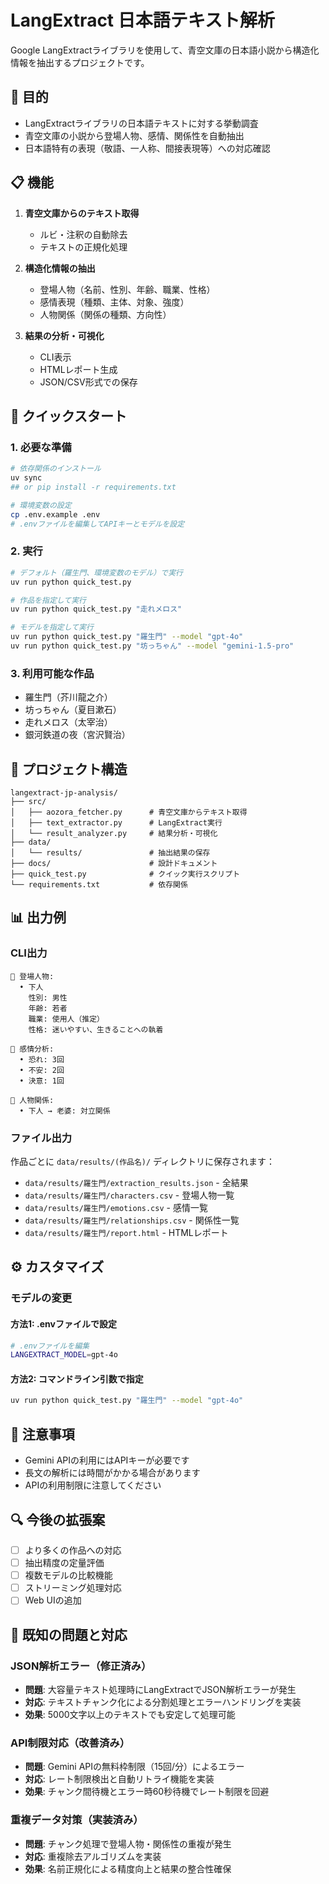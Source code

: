 # LangExtract 日本語テキスト解析

Google LangExtractライブラリを使用して、青空文庫の日本語小説から構造化情報を抽出するプロジェクトです。

## 🎯 目的

- LangExtractライブラリの日本語テキストに対する挙動調査
- 青空文庫の小説から登場人物、感情、関係性を自動抽出
- 日本語特有の表現（敬語、一人称、間接表現等）への対応確認

## 📋 機能

1. **青空文庫からのテキスト取得**
   - ルビ・注釈の自動除去
   - テキストの正規化処理

2. **構造化情報の抽出**
   - 登場人物（名前、性別、年齢、職業、性格）
   - 感情表現（種類、主体、対象、強度）
   - 人物関係（関係の種類、方向性）

3. **結果の分析・可視化**
   - CLI表示
   - HTMLレポート生成
   - JSON/CSV形式での保存

## 🚀 クイックスタート

### 1. 必要な準備

```bash
# 依存関係のインストール
uv sync
## or pip install -r requirements.txt

# 環境変数の設定
cp .env.example .env
# .envファイルを編集してAPIキーとモデルを設定
```

### 2. 実行

```bash
# デフォルト（羅生門、環境変数のモデル）で実行
uv run python quick_test.py

# 作品を指定して実行
uv run python quick_test.py "走れメロス"

# モデルを指定して実行
uv run python quick_test.py "羅生門" --model "gpt-4o"
uv run python quick_test.py "坊っちゃん" --model "gemini-1.5-pro"
```

### 3. 利用可能な作品

- 羅生門（芥川龍之介）
- 坊っちゃん（夏目漱石）
- 走れメロス（太宰治）
- 銀河鉄道の夜（宮沢賢治）

## 📁 プロジェクト構造

```
langextract-jp-analysis/
├── src/
│   ├── aozora_fetcher.py      # 青空文庫からテキスト取得
│   ├── text_extractor.py      # LangExtract実行
│   └── result_analyzer.py     # 結果分析・可視化
├── data/
│   └── results/               # 抽出結果の保存
├── docs/                      # 設計ドキュメント
├── quick_test.py              # クイック実行スクリプト
└── requirements.txt           # 依存関係
```

## 📊 出力例

### CLI出力
```
👤 登場人物:
  • 下人
    性別: 男性
    年齢: 若者
    職業: 使用人（推定）
    性格: 迷いやすい、生きることへの執着

💭 感情分析:
  • 恐れ: 3回
  • 不安: 2回
  • 決意: 1回

🔗 人物関係:
  • 下人 → 老婆: 対立関係
```

### ファイル出力
作品ごとに `data/results/(作品名)/` ディレクトリに保存されます：

- `data/results/羅生門/extraction_results.json` - 全結果
- `data/results/羅生門/characters.csv` - 登場人物一覧
- `data/results/羅生門/emotions.csv` - 感情一覧
- `data/results/羅生門/relationships.csv` - 関係性一覧
- `data/results/羅生門/report.html` - HTMLレポート

## ⚙️ カスタマイズ

### モデルの変更

#### 方法1: .envファイルで設定
```bash
# .envファイルを編集
LANGEXTRACT_MODEL=gpt-4o
```

#### 方法2: コマンドライン引数で指定
```bash
uv run python quick_test.py "羅生門" --model "gpt-4o"
```

## 📝 注意事項

- Gemini APIの利用にはAPIキーが必要です
- 長文の解析には時間がかかる場合があります
- APIの利用制限に注意してください

## 🔍 今後の拡張案

- [ ] より多くの作品への対応
- [ ] 抽出精度の定量評価
- [ ] 複数モデルの比較機能
- [ ] ストリーミング処理対応
- [ ] Web UIの追加

## 🐛 既知の問題と対応

### JSON解析エラー（修正済み）
- **問題**: 大容量テキスト処理時にLangExtractでJSON解析エラーが発生
- **対応**: テキストチャンク化による分割処理とエラーハンドリングを実装
- **効果**: 5000文字以上のテキストでも安定して処理可能

### API制限対応（改善済み）
- **問題**: Gemini APIの無料枠制限（15回/分）によるエラー
- **対応**: レート制限検出と自動リトライ機能を実装
- **効果**: チャンク間待機とエラー時60秒待機でレート制限を回避

### 重複データ対策（実装済み）
- **問題**: チャンク処理で登場人物・関係性の重複が発生
- **対応**: 重複除去アルゴリズムを実装
- **効果**: 名前正規化による精度向上と結果の整合性確保